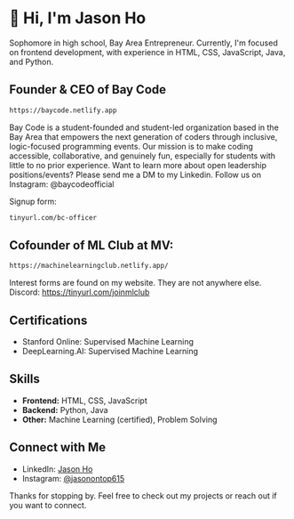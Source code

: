 # 👋 Hi, I'm Jason Ho

Sophomore in high school, Bay Area Entrepreneur.
Currently, I'm focused on frontend development, with experience in HTML, CSS, JavaScript, Java, and Python.

## Founder & CEO of Bay Code
```sh 
https://baycode.netlify.app
```
  Bay Code is a student-founded and student-led organization based in the Bay Area that empowers the next generation of coders through inclusive, logic-focused programming events. Our mission is to make coding accessible, collaborative, and genuinely fun, especially for students with little to no prior experience. Want to learn more about open leadership positions/events? Please send me a DM to my Linkedin. Follow us on Instagram: @baycodeofficial

Signup form: 
```sh
tinyurl.com/bc-officer
```
## Cofounder of ML Club at MV:
```sh
https://machinelearningclub.netlify.app/
```
Interest forms are found on my website. They are not anywhere else. 
Discord: https://tinyurl.com/joinmlclub

## Certifications
- Stanford Online: Supervised Machine Learning
- DeepLearning.AI: Supervised Machine Learning

## Skills
- **Frontend:** HTML, CSS, JavaScript
- **Backend:** Python, Java
- **Other:** Machine Learning (certified), Problem Solving

## Connect with Me
- LinkedIn: [Jason Ho](https://www.linkedin.com/in/jason-ho-419042370/)
- Instagram: [@jasonontop615](https://www.instagram.com/jasonontop615/)

Thanks for stopping by. Feel free to check out my projects or reach out if you want to connect.
